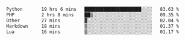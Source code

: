 <!--START_SECTION:waka-->

```txt
Python       19 hrs 6 mins   █████████████████████░░░░   83.63 %
PHP          2 hrs 8 mins    ██▒░░░░░░░░░░░░░░░░░░░░░░   09.35 %
Other        27 mins         ▓░░░░░░░░░░░░░░░░░░░░░░░░   02.04 %
Markdown     18 mins         ▒░░░░░░░░░░░░░░░░░░░░░░░░   01.37 %
Lua          16 mins         ▒░░░░░░░░░░░░░░░░░░░░░░░░   01.17 %
```

<!--END_SECTION:waka-->
